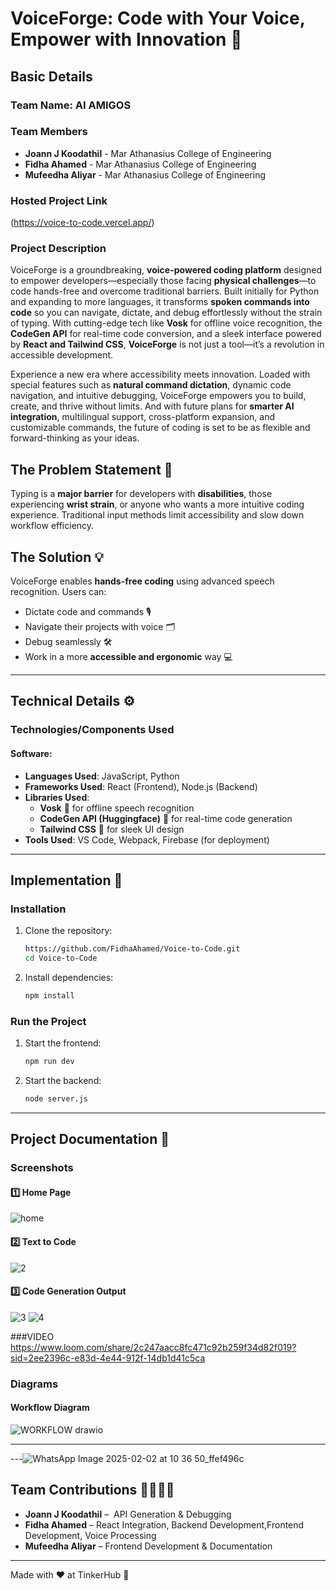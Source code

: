 # VoiceForge: Code with Your Voice, Empower with Innovation 🎯

## Basic Details

### Team Name: AI AMIGOS

### Team Members

- **Joann J Koodathil** - Mar Athanasius College of Engineering
- **Fidha Ahamed** - Mar Athanasius College of Engineering
- **Mufeedha Aliyar** - Mar Athanasius College of Engineering

### Hosted Project Link

(https://voice-to-code.vercel.app/)

### Project Description

VoiceForge is a groundbreaking, **voice-powered coding platform**  designed to empower developers—especially those facing **physical challenges**—to code hands-free and overcome traditional barriers. Built initially for Python and expanding to more languages, it transforms **spoken commands into code** so you can navigate, dictate, and debug effortlessly without the strain of typing. With cutting-edge tech like **Vosk** for offline voice recognition, the **CodeGen API** for real-time code conversion, and a sleek interface powered by **React and Tailwind CSS**, **VoiceForge** is not just a tool—it’s a revolution in accessible development.

Experience a new era where accessibility meets innovation. Loaded with special features such as **natural command dictation**, dynamic code navigation, and intuitive debugging, VoiceForge empowers you to build, create, and thrive without limits. And with future plans for **smarter AI integration**, multilingual support, cross-platform expansion, and customizable commands, the future of coding is set to be as flexible and forward-thinking as your ideas.

## The Problem Statement 🚨
Typing is a **major barrier** for developers with **disabilities**, those experiencing **wrist strain**, or anyone who wants a more intuitive coding experience. Traditional input methods limit accessibility and slow down workflow efficiency.

## The Solution 💡
VoiceForge enables **hands-free coding** using advanced speech recognition. Users can:
- Dictate code and commands 🎙️
- Navigate their projects with voice 🗂️
- Debug seamlessly 🛠️
- Work in a more **accessible and ergonomic** way 💻

---

## Technical Details ⚙️

### Technologies/Components Used

#### **Software**:

- **Languages Used**: JavaScript, Python
- **Frameworks Used**: React (Frontend), Node.js (Backend)
- **Libraries Used**:
  - **Vosk** 🎤 for offline speech recognition
  - **CodeGen API (Huggingface)** 🤖 for real-time code generation
  - **Tailwind CSS** 🎨 for sleek UI design
- **Tools Used**: VS Code, Webpack, Firebase (for deployment)



---

## Implementation 🚀

### **Installation**

1. Clone the repository:
   ```sh
   https://github.com/FidhaAhamed/Voice-to-Code.git
   cd Voice-to-Code
   ```
2. Install dependencies:
   ```sh
   npm install
   ```

### **Run the Project**

1. Start the frontend:
   ```sh
   npm run dev
   ```
2. Start the backend:
   ```sh
   node server.js
   ```

---

## Project Documentation 📖

### **Screenshots**

#### **1️⃣ Home Page**
![home](https://github.com/user-attachments/assets/246e87a2-b30d-4fd9-ae8b-40a47e0b6d49)


#### **2️⃣ Text to Code**
![2](https://github.com/user-attachments/assets/e7398bf3-82df-4ac1-994f-4211975eccc9)



#### **3️⃣ Code Generation Output**

![3](https://github.com/user-attachments/assets/b83dff60-6658-4b4d-9f05-2b391211a1e7)
![4](https://github.com/user-attachments/assets/8893fbcb-dd1b-412a-823f-6b2438ff31a9)

###VIDEO 
https://www.loom.com/share/2c247aacc8fc471c92b259f34d82f019?sid=2ee2396c-e83d-4e44-912f-14db1d41c5ca
### **Diagrams**

#### **Workflow Diagram**
![WORKFLOW drawio](https://github.com/user-attachments/assets/518552e5-eb50-401f-bc4e-0820ae364cc0)


---




---![WhatsApp Image 2025-02-02 at 10 36 50_ffef496c](https://github.com/user-attachments/assets/47499538-4575-4bea-8fdd-c75eb9446929)


## Team Contributions 👩‍💻👨‍💻

- **Joann J Koodathil** –  API Generation & Debugging
- **Fidha Ahamed** – React Integration, Backend Development,Frontend Development, Voice Processing
- **Mufeedha Aliyar** – Frontend Development & Documentation

---

Made with ❤️ at TinkerHub 🚀

